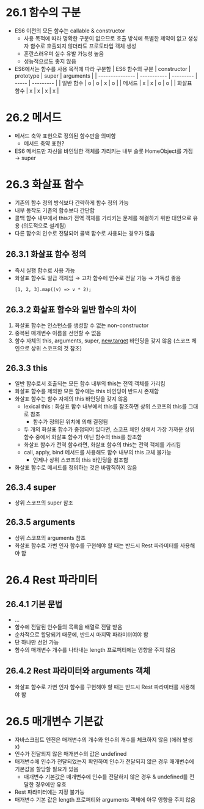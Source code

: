 # 26.1 함수의 구분

- ES6 이전의 모든 함수는 callable & constructor
  - 사용 목적에 따라 명확한 구분이 없으므로 호출 방식에 특별한 제약이 없고 생성자 함수로 호출되지 않더라도 프로토타입 객체 생성
  - 혼란스러우며 실수 유발 가능성 높음
  - 성능적으로도 좋지 않음
- ES6에서는 함수를 사용 목적에 따라 구분함
  | ES6 함수의 구분 | constructor | prototype | super | arguments |
  | --------------- | ----------- | --------- | ----- | --------- |
  | 일반 함수       | o           | o         | x     | o         |
  | 메서드          | x           | x         | o     | o         |
  | 화살표 함수     | x           | x         | x     | x         |

# 26.2 메서드

- 메서드 축약 표현으로 정의된 함수만을 의미함
  - 메서드 축약 표현?
- ES6 메서드만 자신을 바인딩한 객체를 가리키는 내부 슬롯 HomeObject를 가짐 → super

# 26.3 화살표 함수

- 기존의 함수 정의 방식보다 간략하게 함수 정의 가능
- 내부 동작도 기존의 함수보다 간단함
- 콜백 함수 내부에서 this가 전역 객체를 가리키는 문제를 해결하기 위한 대안으로 유용 (의도적으로 설계됨)
- 다른 함수의 인수로 전달되어 콜백 함수로 사용되는 경우가 많음

## 26.3.1 화살표 함수 정의

- 즉시 실행 함수로 사용 가능
- 화살표 함수도 일급 객체임 → 고차 함수에 인수로 전달 가능 → 가독성 좋음
  ```tsx
  [1, 2, 3].map((v) => v * 2);
  ```

## 26.3.2 화살표 함수와 일반 함수의 차이

1. 화살표 함수는 인스턴스를 생성할 수 없는 non-constructor
2. 중복된 매개변수 이름을 선언할 수 없음
3. 함수 자체의 this, arguments, super, [new.target](http://new.target) 바인딩을 갖지 않음 (스코프 체인으로 상위 스코프의 것 참조)

## 26.3.3 this

- 일반 함수로서 호출되는 모든 함수 내부의 this는 전역 객체를 가리킴
- 화살표 함수를 제외한 모든 함수에는 this 바인딩이 반드시 존재함
- 화살표 함수는 함수 자체의 this 바인딩을 갖지 않음
  - lexical this : 화살표 함수 내부에서 this를 참조하면 상위 스코프의 this를 그대로 참조
    - 함수가 정의된 위치에 의해 결정됨
  - 두 개의 화살표 함수가 중첩되어 있다면, 스코프 체인 상에서 가장 가까운 상위 함수 중에서 화살표 함수가 아닌 함수의 this를 참조함
  - 화살표 함수가 전역 함수라면, 화살표 함수의 this는 전역 객체를 가리킴
  - call, apply, bind 메서드를 사용해도 함수 내부의 this 교체 불가능
    - 언제나 상위 스코프의 this 바인딩을 참조함
- 화살표 함수로 메서드를 정의하는 것은 바람직하지 않음

## 26.3.4 super

- 상위 스코프의 super 참조

## 26.3.5 arguments

- 상위 스코프의 arguments 참조
- 화살표 함수로 가변 인자 함수를 구현해야 할 때는 반드시 Rest 파라미터를 사용해야 함

# 26.4 Rest 파라미터

## 26.4.1 기본 문법

- …
- 함수에 전달된 인수들의 목록을 배열로 전달 받음
- 순차적으로 할당되기 때문에, 반드시 마지막 파라미터여야 함
- 단 하나만 선언 가능
- 함수의 매개변수 개수를 나타내는 length 프로퍼티에는 영향을 주지 않음

## 26.4.2 Rest 파라미터와 arguments 객체

- 화살표 함수로 가변 인자 함수를 구현해야 할 때는 반드시 Rest 파라미터를 사용해야 함

# 26.5 매개변수 기본값

- 자바스크립트 엔진은 매개변수의 개수와 인수의 개수를 체크하지 않음 (에러 발생 x)
- 인수가 전달되지 않은 매개변수의 값은 undefined
- 매개변수에 인수가 전달되었는지 확인하여 인수가 전달되지 않은 경우 매개변수에 기본값을 할당할 필요가 있음
  - 매개변수 기본값은 매개변수에 인수를 전달하지 않은 경우 & undefined를 전달한 경우에만 유효
- Rest 파라미터에는 지정 불가능
- 매개변수 기본 값은 length 프로퍼티와 arguments 객체에 아무 영향을 주지 않음
